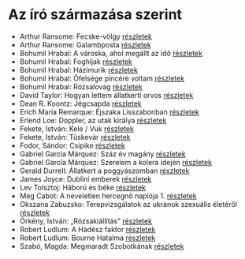 # Az író származása szerint

- Arthur Ransome: Fecske-völgy [részletek](../_details/Arthur%20Ransome.md#id_422)
- Arthur Ransome: Galambposta [részletek](../_details/Arthur%20Ransome.md#id_431)
- Bohumil Hrabal: A városka, ahol megállt az idő [részletek](../_details/Bohumil%20Hrabal.md#id_439)
- Bohumil Hrabal: Foghíjak [részletek](../_details/Bohumil%20Hrabal.md#id_442)
- Bohumil Hrabal: Házimurik [részletek](../_details/Bohumil%20Hrabal.md#id_445)
- Bohumil Hrabal: Őfelsége pincére voltam [részletek](../_details/Bohumil%20Hrabal.md#id_446)
- Bohumil Hrabal: Rózsalovag [részletek](../_details/Bohumil%20Hrabal.md#id_447)
- David Taylor: Hogyan lettem állatkerti orvos [részletek](../_details/David%20Taylor.md#id_473)
- Dean R. Koontz: Jégcsapda [részletek](../_details/Dean%20R.%20Koontz.md#id_1083)
- Erich Maria Remarque: Éjszaka Lisszabonban [részletek](../_details/Erich%20Maria%20Remarque.md#id_357)
- Erlend Loe: Doppler, az utak királya [részletek](../_details/Erlend%20Loe.md#id_531)
- Fekete, István: Kele / Vuk [részletek](../_details/Fekete%2C%20Istv%C3%A1n.md#id_122)
- Fekete, István: Tüskevár [részletek](../_details/Fekete%2C%20Istv%C3%A1n.md#id_121)
- Fodor, Sándor: Csipike [részletek](../_details/Fodor%2C%20S%C3%A1ndor.md#id_391)
- Gabriel García Márquez: Száz év magány [részletek](../_details/Gabriel%20Garc%C3%ADa%20M%C3%A1rquez.md#id_223)
- Gabriel García Márquez: Szerelem a kolera idején [részletek](../_details/Gabriel%20Garc%C3%ADa%20M%C3%A1rquez.md#id_342)
- Gerald Durrell: Állatkert a poggyászomban [részletek](../_details/Gerald%20Durrell.md#id_49)
- James Joyce: Dublini emberek [részletek](../_details/James%20Joyce.md#id_455)
- Lev Tolsztoj: Háború és béke [részletek](../_details/Lev%20Tolsztoj.md#id_563)
- Meg Cabot: A neveletlen hercegnő naplója 1. [részletek](../_details/Meg%20Cabot.md#id_432)
- Okszana Zabuzsko: Terepvizsgálatok az ukránok szexuális életéről [részletek](../_details/Okszana%20Zabuzsko.md#id_468)
- Örkény, István: „Rózsakiállítás” [részletek](../_details/%C3%96rk%C3%A9ny%2C%20Istv%C3%A1n.md#id_515)
- Robert Ludlum: A Hádész faktor [részletek](../_details/Robert%20Ludlum.md#id_33)
- Robert Ludlum: Bourne Hatalma [részletek](../_details/Robert%20Ludlum.md#id_40)
- Szabó, Magda: Megmaradt Szobotkának [részletek](../_details/Szab%C3%B3%2C%20Magda.md#id_476)
